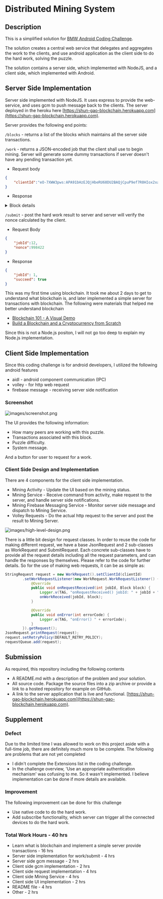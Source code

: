 # Distributed Mining System

## Description
This is a simplified solution for [BMW Android Coding Challenge](./problem/README.md).

The solution creates a central web service that delegates and aggregates the work to the clients, and use android application as the client side to do the hard work, solving the puzzle.

The solution contains a server side, which implemented with NodeJS, and a client side, which implemented with Android.

## Server Side Implementation
Server side implemented with NodeJS. It uses express to provide the web-service, and uses gcm to push message back to the clients.
The server deployed in the heroku here [https://shun-gao-blockchain.herokuapp.com](https://shun-gao-blockchain.herokuapp.com).

Server provides the following end points:

```/blocks``` - returns a list of the blocks which maintains all the server side transactions.

```/work``` - returns a JSON-encoded job that the client shall use to begin mining. Server will generate some dummy transactions if server doesn't have any pending transaction yet.
* Request body

```json
{
	"clientId":"eO-7XWW3pws:APA91bHzEJQjHbeRU60DU2BAQjCpuP9ef7R0HIox2xaBS5lAFxZiOZyFu02hOH36RqB99m7Z4NeDSZhyAOFVXp7WuEJbnJ_VUY4J8vAo-BtUiUC08Kq1ivqH9bA66geqOMsC25qHw1mX"
}
```

* Response
<details>
<summary>Block details</summary>

```json
{
    "jobId": 1,
    "clientId": "eO-7XWW3pws:APA91bHzEJQjHbeRU60DU2BAQjCpuP9ef7R0HIox2xaBS5lAFxZiOZyFu02hOH36RqB99m7Z4NeDSZhyAOFVXp7WuEJbnJ_VUY4J8vAo-BtUiUC08Kq1ivqH9bA66geqOMsC25qHw1mX",
    "block": {
        "timestamp": 1519873776344,
        "lastHash": "00000000000000000000000000000000",
        "hash": "",
        "data": [
            {
                "id": "f8e6f7b1-1cfd-11e8-a70d-b103292f9559",
                "blockHeader": {
                    "timestamp": 1519873776319,
                    "amount": 500,
                    "address": "0483baccaa4be91fd7dcbe97218282a80708d05d560f55d6c650e84f235c10157a5d2a31e8d406d8fa420ad1bc468daec8836fc034b9c0b4e72456b8f94de134f0",
                    "signature": {
                        "r": "9f8b6a1d6811403aae063a542fadc41a206c9aaf53adac72d9d29a29985cf204",
                        "s": "684a14667c7c3840b59c7d28bd5ab6b274892a7c12bee176c3d330d53d4fd33f",
                        "recoveryParam": 0
                    }

                },
                "transactions": [
                    {
                        "amount": 451,
                        "address": "0483baccaa4be91fd7dcbe97218282a80708d05d560f55d6c650e84f235c10157a5d2a31e8d406d8fa420ad1bc468daec8836fc034b9c0b4e72456b8f94de134f0"
                    },
                    {
                        "amount": 38,
                        "address": "receiver0"
                    },
                    {
                        "amount": 9,
                        "address": "receiver1"
                    },
                    {
                        "amount": 2,
                        "address": "receiver2"
                    }
                ]
            },
            {
                "id": "f8ed1230-1cfd-11e8-a70d-b103292f9559",
                "blockHeader": {
                    "timestamp": 1519873776339,
                    "amount": 500,
                    "address": "04a2d63980688b80d71c27b609f33a7cba44d76fe06fa6558089aa330b7a3fc576f95d7708b2c41091e6ae383f786ec3d30d2867d51dc74ae49ee53f7070889417",
                    "signature": {
                        "r": "d15e515d9ad77a365260efee5ccd8053a05940f71cc518fb5626e49c08c9fd40",
                        "s": "b6aef7fc8a5f867b12d7d46582f03fa1df1065715a6339ba5c29eac58bae44ca",
                        "recoveryParam": 1
                    }
                },
                "transactions": [
                    {
                        "amount": 50,
                        "address": "0483baccaa4be91fd7dcbe97218282a80708d05d560f55d6c650e84f235c10157a5d2a31e8d406d8fa420ad1bc468daec8836fc034b9c0b4e72456b8f94de134f0"
                    }
                ]
            }
        ],
        "nonce": 0,
        "difficulty": 5
    }
}
```

</details>

```/submit``` - post the hard work result to server and server will verify the nonce calculated by the client.

* Request Body

```json
{
	"jobId":12,
	"nonce":998422
}
```

* Response

```json
{
    "jobId": 1,
    "succeed": true
}
```

This was my first time using blockchain. It took me about 2 days to get to understand what blockchain is, and later implemented a simple server for transactions with blockchain. The following were materials that helped me better understand blockchain
* [Blockchain 101 - A Visual Demo](https://www.youtube.com/watch?v=_160oMzblY8)
* [Build a Blockchain and a Cryptocurrency from Scratch](https://www.udemy.com/build-blockchain/learn/v4/overview)

Since this is not a Node.js positon, I will not go too deep to explain my Node.js implementation.

## Client Side Implementation
Since this coding challenge is for android developers, I utilized the following android features
* aidl - android component communication (IPC)
* volley - for http web request
* firebase message - receiving server side notification

### Screenshot
![images/screenshot.png](images/screenshot.png)

The UI provides the following information:
* How many peers are working with this puzzle.
* Transactions associated with this block.
* Puzzle difficulty.
* System message.

And a button for user to request for a work.

### Client Side Design and Implementation
There are 4 components for the client side implementation.
* Mining Activity - Update the UI based on the mining status.
* Mining Service - Receive command from activity, make request to the server, and handle server side notifications.
* Mining Firebase Messaging Service - Monitor server side message and dispatch to Mining Service.
* Volley Requests - Do the actual http request to the server and post the result to Mining Server.

![images/high-level-design.png](images/high-level-design.png)

There is a little bit design for request classes. In order to reuse the code for making different request, we have a base JsonRequest and 2 sub-classes as WorkRequest and SubmitRequest. Each concrete sub-classes have to provide all the request details including all the request parameters, and can handle the responses by themselves. Please refer to the code for further details. So for the use of making web requests, it can be as simple as:

```java
StringRequest request = new WorkRequest().setClientId(clientId)
        .setWorkRequestListener(new WorkRequest.WorkRequestListener() {
            @Override
            public void onRequestReceived(int jobId, Block block) {
                Logger.v(TAG, "onRequestReceived() jobId: " + jobId + ", block: " + block);
                onWorkReceived(jobId, block);
            }

            @Override
            public void onError(int errorCode) {
                Logger.e(TAG, "onError() " + errorCode);
            }
        }).getRequest();
JsonRequest.printRequest(request);
request.setRetryPolicy(DEFAULT_RETRY_POLICY);
requestQueue.add(request);
```

## Submission
As required, this repository including the following contents
* A README.md with a description of the problem and your solution.
* All source code. Package the source files into a zip archive or provide a link to a hosted repository for example on GitHub.
* A link to the server application that is live and functional.  [https://shun-gao-blockchain.herokuapp.com](https://shun-gao-blockchain.herokuapp.com).

## Supplement

### Defect
Due to the limited time I was allowed to work on this project aside with a full-time job, there are definitely much more to be complete. The following are problems that are not yet completed
* I didn't complete the Extensions list in the coding challenge. 
* In the challenge overview, 'Use an appropriate authentication mechanism' was cofusing to me. So it wasn't implemented. I believe implementation can be done if more details are available.

### Improvement
The following improvement can be done for this challenge
* Use native code to do the hard work.
* Add subscribe functionality, which server can trigger all the connected devices to do the hard work.

### Total Work Hours - 40 hrs
* Learn what is blockchain and implement a simple server provide transactions - 16 hrs
* Server side implementation for work/submit - 4 hrs
* Server side gcm message - 2 hrs
* Client side gcm implementation - 2 hrs
* Client side request implementation - 4 hrs
* Client side Mining Service - 4 hrs
* Client side UI implementation - 2 hrs
* README file - 4 hrs
* Other - 2 hrs